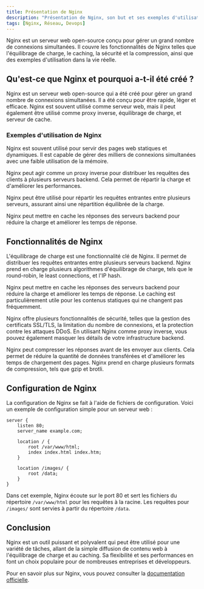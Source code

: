 ```yaml
---
title: Présentation de Nginx
description: "Présentation de Nginx, son but et ses exemples d'utilisation dans la vie réelle."
tags: [Nginx, Réseau, Devops]
---
```


Nginx est un serveur web open-source conçu pour gérer un grand nombre de connexions simultanées. Il couvre les fonctionnalités de Nginx telles que l'équilibrage de charge, le caching, la sécurité et la compression, ainsi que des exemples d'utilisation dans la vie réelle.

<!--truncate-->

## Qu'est-ce que Nginx et pourquoi a-t-il été créé ?

Nginx est un serveur web open-source qui a été créé pour gérer un grand nombre de connexions simultanées. Il a été conçu pour être rapide, léger et efficace. Nginx est souvent utilisé comme serveur web, mais il peut également être utilisé comme proxy inverse, équilibrage de charge, et serveur de cache.

### Exemples d'utilisation de Nginx

Nginx est souvent utilisé pour servir des pages web statiques et dynamiques. Il est capable de gérer des milliers de connexions simultanées avec une faible utilisation de la mémoire.

Nginx peut agir comme un proxy inverse pour distribuer les requêtes des clients à plusieurs serveurs backend. Cela permet de répartir la charge et d'améliorer les performances.

Nginx peut être utilisé pour répartir les requêtes entrantes entre plusieurs serveurs, assurant ainsi une répartition équilibrée de la charge.

Nginx peut mettre en cache les réponses des serveurs backend pour réduire la charge et améliorer les temps de réponse.

## Fonctionnalités de Nginx

L'équilibrage de charge est une fonctionnalité clé de Nginx. Il permet de distribuer les requêtes entrantes entre plusieurs serveurs backend. Nginx prend en charge plusieurs algorithmes d'équilibrage de charge, tels que le round-robin, le least connections, et l'IP hash.

Nginx peut mettre en cache les réponses des serveurs backend pour réduire la charge et améliorer les temps de réponse. Le caching est particulièrement utile pour les contenus statiques qui ne changent pas fréquemment.

Nginx offre plusieurs fonctionnalités de sécurité, telles que la gestion des certificats SSL/TLS, la limitation du nombre de connexions, et la protection contre les attaques DDoS. En utilisant Nginx comme proxy inverse, vous pouvez également masquer les détails de votre infrastructure backend.

Nginx peut compresser les réponses avant de les envoyer aux clients. Cela permet de réduire la quantité de données transférées et d'améliorer les temps de chargement des pages. Nginx prend en charge plusieurs formats de compression, tels que gzip et brotli.

## Configuration de Nginx

La configuration de Nginx se fait à l'aide de fichiers de configuration. Voici un exemple de configuration simple pour un serveur web :

```nginx
server {
    listen 80;
    server_name example.com;

    location / {
        root /var/www/html;
        index index.html index.htm;
    }

    location /images/ {
        root /data;
    }
}
```

Dans cet exemple, Nginx écoute sur le port 80 et sert les fichiers du répertoire `/var/www/html` pour les requêtes à la racine. Les requêtes pour `/images/` sont servies à partir du répertoire `/data`.

## Conclusion

Nginx est un outil puissant et polyvalent qui peut être utilisé pour une variété de tâches, allant de la simple diffusion de contenu web à l'équilibrage de charge et au caching. Sa flexibilité et ses performances en font un choix populaire pour de nombreuses entreprises et développeurs.

Pour en savoir plus sur Nginx, vous pouvez consulter la [documentation officielle](https://nginx.org/en/docs/).
